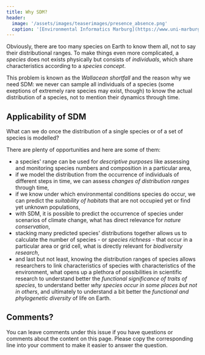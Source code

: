 ```yaml
---
title: Why SDM?
header:
  image: '/assets/images/teaserimages/presence_absence.png'
  caption: '[Environmental Informatics Marburg](https://www.uni-marburg.de/en/fb19/disciplines/physisch/environmentalinformatics){:target="_blank"}'
---
```



Obviously, there are too many species on Earth to know them all, not to say their distributional ranges. 
To make things even more complicated, a _species_ does not exists physically but consists of _individuals_, which share characteristics according to a _species concept_.

This problem is known as the _Wallacean shortfall_ and the reason why we need SDM: we never can sample all individuals of a species (some exeptions of extremely rare species may exist, though) to know the actual distribution of a species, not to mention their dynamics through time. 



## Applicability of SDM

What can we do once the distribution of a single species or of a set of species is modelled?

There are plenty of opportunities and here are some of them:

* a species' range can be used for _descriptive purposes_ like assessing and monitoring species numbers and composition in a particular area,
* if we model the distribution from the occurrence of individuals of different steps in time, we can assess _changes of distribution ranges_ through time,
* if we know under which environmental conditions species do occur, we can predict the _suitability of habitats_ that are not occupied yet or find yet unknown populations,
* with SDM, it is possible to predict the occurrence of species under scenarios of climate change, what has direct relevance for _nature conservation_,
* stacking many predicted species' distributions together allows us to calculate the number of species - or _species richness_ - that occur in a particular area or grid cell, what is directly relevant for _biodiversity research_, 
* and last but not least, knowing the distribution ranges of species allows researchers to link characteristics of species with characteristics of the environment, what opens up a plethora of possibilities in scientific research to understand better the _functional significance of traits of species_, to understand better _why species occur in some places but not in others_, and ultimately to understand a bit better the _functional and phylogenetic diversity_ of life on Earth.






<!--
## extend some day
-->




## Comments?
You can leave comments under this issue if you have questions or comments about the content on this page. Please copy the corresponding line into your comment to make it easier to answer the question. 



<script src="https://utteranc.es/client.js"
        repo="GeoMOER/moer-bsc-project-seminar-SDM"
        issue-term="unit04-02_why_SDM"
        theme="github-light"
        crossorigin="anonymous"
        async>
</script>
